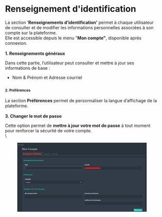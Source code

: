 # Renseignement d'identification

La section '**Renseignements d’identification'** permet à chaque utilisateur de consulter et de modifier les informations personnelles associées à son compte sur la plateforme.\
Elle est accessible depuis le menu "**Mon compte"**, disponible après connexion.\
\
**1. Renseignements généraux**

Dans cette partie, l’utilisateur peut consulter et mettre à jour ses informations de base :

* Nom & Prénom et Adresse courriel

#### <sub>2. Préférences</sub>

La section **Préférences** permet de personnaliser la langue d’affichage de la plateforme.\
\
**3. Changer le mot de passe**

Cette option permet de **mettre à jour votre mot de passe** à tout moment pour renforcer la sécurité de votre compte.\
\


<figure><img src="../../.gitbook/assets/image (20).png" alt=""><figcaption></figcaption></figure>
